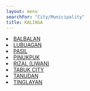 ```yaml
---
layout: menu
searchFor: "City/Municipality"
title: KALINGA
---
```

<li><a class="oID" href="{{site.url}}/citymuni/3201.html" value="KALINGA, BALBALAN" rel="external">BALBALAN</a></li><li><a class="oID" href="{{site.url}}/citymuni/3206.html" value="KALINGA, LUBUAGAN" rel="external">LUBUAGAN</a></li><li><a class="oID" href="{{site.url}}/citymuni/3208.html" value="KALINGA, PASIL" rel="external">PASIL</a></li><li><a class="oID" href="{{site.url}}/citymuni/3209.html" value="KALINGA, PINUKPUK" rel="external">PINUKPUK</a></li><li><a class="oID" href="{{site.url}}/citymuni/3211.html" value="KALINGA, RIZAL (LIWAN)" rel="external">RIZAL (LIWAN)</a></li><li><a class="oID" href="{{site.url}}/citymuni/3213.html" value="KALINGA, TABUK CITY" rel="external">TABUK CITY</a></li><li><a class="oID" href="{{site.url}}/citymuni/3214.html" value="KALINGA, TANUDAN" rel="external">TANUDAN</a></li><li><a class="oID" href="{{site.url}}/citymuni/3215.html" value="KALINGA, TINGLAYAN" rel="external">TINGLAYAN</a></li>